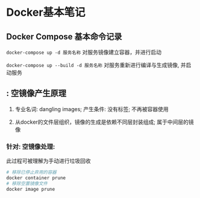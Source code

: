 # Docker基本笔记

## Docker Compose 基本命令记录

`docker-compose up -d 服务名称` 对服务镜像建立容器，并进行启动

`docker-compose up --build -d 服务名称` 对服务重新进行编译与生成镜像, 并启动服务

## <none>:<none> 空镜像产生原理

1. 专业名词: dangling images; 产生条件: 没有标签; 不再被容器使用

2. 从docker的文件层组织，镜像的生成是依赖不同层封装组成; 属于中间层的镜像


### 针对<none>:<none> 空镜像处理: 

此过程可被理解为手动进行垃圾回收

```sh
# 移除已停止弃用的容器
docker container prune
# 移除空置镜像文件
docker image prune
```
